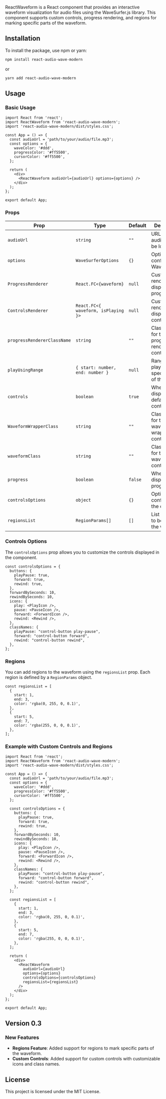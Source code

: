 ReactWaveform is a React component that provides an interactive waveform visualization for audio files using the WaveSurfer.js library. This component supports custom controls, progress rendering, and regions for marking specific parts of the waveform.

## Installation

To install the package, use npm or yarn:

```bash
npm install react-audio-wave-modern
```

or

```bash
yarn add react-audio-wave-modern
```

## Usage

### Basic Usage

```tsx
import React from 'react';
import ReactWaveform from 'react-audio-wave-modern';
import 'react-audio-wave-modern/dist/styles.css';

const App = () => {
  const audioUrl = 'path/to/your/audio/file.mp3';
  const options = {
    waveColor: '#ddd',
    progressColor: '#ff5500',
    cursorColor: '#ff5500',
  };

  return (
    <div>
      <ReactWaveform audioUrl={audioUrl} options={options} />
    </div>
  );
};

export default App;
```

### Props

| Prop                      | Type                                                                 | Default | Description                                                                                       |
|---------------------------|----------------------------------------------------------------------|---------|---------------------------------------------------------------------------------------------------|
| `audioUrl`                | `string`                                                             | `""`    | URL of the audio file to be loaded.                                                               |
| `options`                 | `WaveSurferOptions`                                                  | `{}`    | Options for configuring WaveSurfer.js.                                                            |
| `ProgressRenderer`        | `React.FC<{waveform}` | `null`  | Custom renderer for displaying progress.                                                          |
| `ControlsRenderer`        | `React.FC<{ waveform, isPlaying }>` | `null`  | Custom renderer for displaying controls.                                                          |
| `progressRendererClassName` | `string`                                                           | `""`    | Class name for the progress renderer container.                                                   |
| `playUsingRange`          | `{ start: number, end: number }`                                     | `null`  | Range for playing a specific part of the audio.                                                   |
| `controls`                | `boolean`                                                            | `true`  | Whether to display the default controls.                                                          |
| `WaveformWrapperClass`    | `string`                                                             | `""`    | Class name for the waveform wrapper container.                                                    |
| `waveformClass`           | `string`                                                             | `""`    | Class name for the waveform container.                                                            |
| `progress`                | `boolean`                                                            | `false` | Whether to display the progress bar.                                                              |
| `controlsOptions`         | `object`                                                             | `{}`    | Options for configuring the controls.                                                             |
| `regionsList`             | `RegionParams[]`                                                     | `[]`    | List of regions to be added to the waveform.                                                      |

### Controls Options

The `controlsOptions` prop allows you to customize the controls displayed in the component.

```tsx
const controlsOptions = {
  buttons: {
    playPause: true,
    forward: true,
    rewind: true,
  },
  forwardBySeconds: 10,
  rewindBySeconds: 10,
  icons: {
    play: <PlayIcon />,
    pause: <PauseIcon />,
    forward: <ForwardIcon />,
    rewind: <Rewind />,
  },
  classNames: {
    playPause: "control-button play-pause",
    forward: "control-button forward",
    rewind: "control-button rewind",
  },
};
```

### Regions

You can add regions to the waveform using the `regionsList` prop. Each region is defined by a `RegionParams` object.

```tsx
const regionsList = [
  {
    start: 1,
    end: 3,
    color: 'rgba(0, 255, 0, 0.1)',
  },
  {
    start: 5,
    end: 7,
    color: 'rgba(255, 0, 0, 0.1)',
  },
];
```

### Example with Custom Controls and Regions

```tsx
import React from 'react';
import ReactWaveform from 'react-audio-wave-modern';
import 'react-audio-wave-modern/dist/styles.css';

const App = () => {
  const audioUrl = 'path/to/your/audio/file.mp3';
  const options = {
    waveColor: '#ddd',
    progressColor: '#ff5500',
    cursorColor: '#ff5500',
  };

  const controlsOptions = {
    buttons: {
      playPause: true,
      forward: true,
      rewind: true,
    },
    forwardBySeconds: 10,
    rewindBySeconds: 10,
    icons: {
      play: <PlayIcon />,
      pause: <PauseIcon />,
      forward: <ForwardIcon />,
      rewind: <Rewind />,
    },
    classNames: {
      playPause: "control-button play-pause",
      forward: "control-button forward",
      rewind: "control-button rewind",
    },
  };

  const regionsList = [
    {
      start: 1,
      end: 3,
      color: 'rgba(0, 255, 0, 0.1)',
    },
    {
      start: 5,
      end: 7,
      color: 'rgba(255, 0, 0, 0.1)',
    },
  ];

  return (
    <div>
      <ReactWaveform
        audioUrl={audioUrl}
        options={options}
        controlsOptions={controlsOptions}
        regionsList={regionsList}
      />
    </div>
  );
};

export default App;
```

## Version 0.3

### New Features

- **Regions Feature**: Added support for regions to mark specific parts of the waveform.
- **Custom Controls**: Added support for custom controls with customizable icons and class names.

## License

This project is licensed under the MIT License.